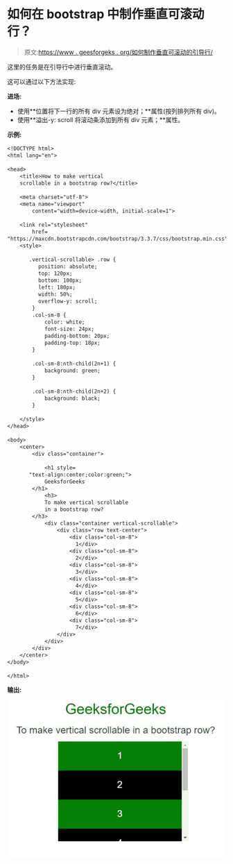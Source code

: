 # 如何在 bootstrap 中制作垂直可滚动行？

> 原文:[https://www . geesforgeks . org/如何制作垂直可滚动的引导行/](https://www.geeksforgeeks.org/how-to-make-vertical-scrollable-rows-in-bootstrap/)

这里的任务是在引导行中进行垂直滚动。

这可以通过以下方法实现:

**进场:**

*   使用**位置将下一行的所有 div 元素设为绝对；**属性(按列排列所有 div)。
*   使用**溢出-y: scroll 将滚动条添加到所有 div 元素；**属性。

**示例:**

```
<!DOCTYPE html> 
<html lang="en"> 

<head> 
    <title>How to make vertical 
    scrollable in a bootstrap row?</title> 

    <meta charset="utf-8"> 
    <meta name="viewport"
        content="width=device-width, initial-scale=1"> 

    <link rel="stylesheet"
        href= 
"https://maxcdn.bootstrapcdn.com/bootstrap/3.3.7/css/bootstrap.min.css"> 
    <style>

       .vertical-scrollable> .row {
          position: absolute;
          top: 120px;
          bottom: 100px;
          left: 180px;
          width: 50%;
          overflow-y: scroll; 
        }
        .col-sm-8 { 
            color: white; 
            font-size: 24px; 
            padding-bottom: 20px; 
            padding-top: 18px; 
        } 

        .col-sm-8:nth-child(2n+1) { 
            background: green; 
        } 

        .col-sm-8:nth-child(2n+2) { 
            background: black; 
        } 

    </style> 
</head> 

<body> 
    <center> 
        <div class="container"> 

            <h1 style=
       "text-align:center;color:green;"> 
            GeeksforGeeks 
        </h1> 
            <h3> 
            To make vertical scrollable
            in a bootstrap row? 
        </h3> 
            <div class="container vertical-scrollable"> 
                <div class="row text-center"> 
                    <div class="col-sm-8">
                      1</div> 
                    <div class="col-sm-8">
                      2</div> 
                    <div class="col-sm-8">
                      3</div> 
                    <div class="col-sm-8">
                      4</div> 
                    <div class="col-sm-8">
                      5</div> 
                    <div class="col-sm-8">
                      6</div> 
                    <div class="col-sm-8">
                      7</div> 
                </div> 
            </div> 
        </div> 
    </center> 
</body> 

</html>
```

**输出:**

![](img/05fb9f34359249adcf61e0dad87420d8.png)
